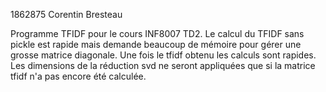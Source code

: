 1862875 Corentin Bresteau

Programme TFIDF pour le cours INF8007 TD2.
Le calcul du TFIDF sans pickle est rapide mais demande beaucoup de mémoire pour gérer
une grosse matrice diagonale. Une fois le tfidf obtenu les calculs sont rapides.
Les dimensions de la réduction svd ne seront appliquées que si la matrice tfidf n'a pas
encore été calculée.
